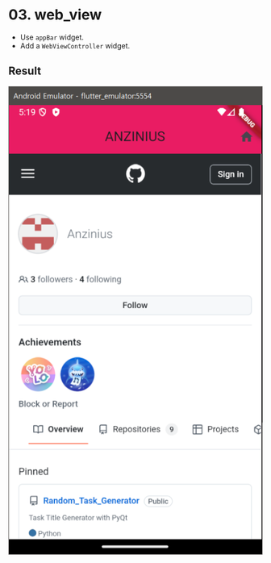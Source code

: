 # 03. web_view

- Use `appBar` widget.
- Add a `WebViewController` widget.



## Result

![image-20241017022033479](README.assets/image-20241017022033479.png)